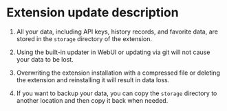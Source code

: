 # Extension update description

1. All your data, including API keys, history records, and favorite data, are stored in the `storage` directory of the extension.

2. Using the built-in updater in WebUI or updating via git will not cause your data to be lost.

3. Overwriting the extension installation with a compressed file or deleting the extension and reinstalling it will result in data loss.

4. If you want to backup your data, you can copy the `storage` directory to another location and then copy it back when needed.